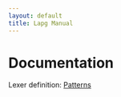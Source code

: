 ```yaml
---
layout: default
title: Lapg Manual
---
```


Documentation
=============

Lexer definition: [Patterns](patterns.html)
